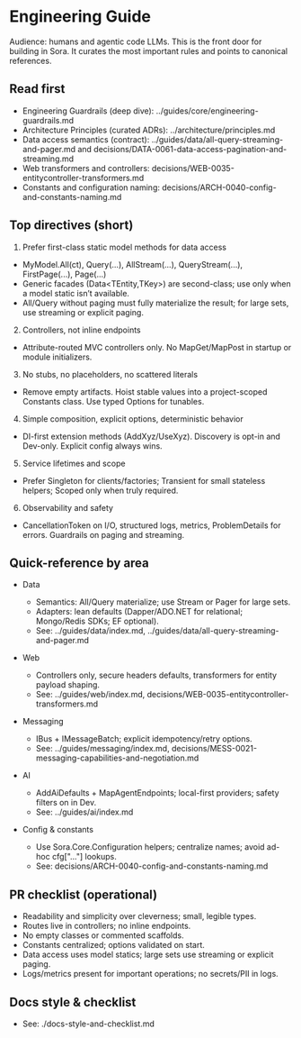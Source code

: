﻿# Engineering Guide

Audience: humans and agentic code LLMs. This is the front door for building in Sora. It curates the most important rules and points to canonical references.

## Read first

- Engineering Guardrails (deep dive): ../guides/core/engineering-guardrails.md
- Architecture Principles (curated ADRs): ../architecture/principles.md
- Data access semantics (contract): ../guides/data/all-query-streaming-and-pager.md and decisions/DATA-0061-data-access-pagination-and-streaming.md
- Web transformers and controllers: decisions/WEB-0035-entitycontroller-transformers.md
- Constants and configuration naming: decisions/ARCH-0040-config-and-constants-naming.md

## Top directives (short)

1) Prefer first-class static model methods for data access
- MyModel.All(ct), Query(...), AllStream(...), QueryStream(...), FirstPage(...), Page(...)
- Generic facades (Data<TEntity,TKey>) are second-class; use only when a model static isn’t available.
- All/Query without paging must fully materialize the result; for large sets, use streaming or explicit paging.

2) Controllers, not inline endpoints
- Attribute-routed MVC controllers only. No MapGet/MapPost in startup or module initializers.

3) No stubs, no placeholders, no scattered literals
- Remove empty artifacts. Hoist stable values into a project-scoped Constants class. Use typed Options for tunables.

4) Simple composition, explicit options, deterministic behavior
- DI-first extension methods (AddXyz/UseXyz). Discovery is opt-in and Dev-only. Explicit config always wins.

5) Service lifetimes and scope
- Prefer Singleton for clients/factories; Transient for small stateless helpers; Scoped only when truly required.

6) Observability and safety
- CancellationToken on I/O, structured logs, metrics, ProblemDetails for errors. Guardrails on paging and streaming.

## Quick-reference by area

- Data
  - Semantics: All/Query materialize; use Stream or Pager for large sets.
  - Adapters: lean defaults (Dapper/ADO.NET for relational; Mongo/Redis SDKs; EF optional).
  - See: ../guides/data/index.md, ../guides/data/all-query-streaming-and-pager.md

- Web
  - Controllers only, secure headers defaults, transformers for entity payload shaping.
  - See: ../guides/web/index.md, decisions/WEB-0035-entitycontroller-transformers.md

- Messaging
  - IBus + IMessageBatch; explicit idempotency/retry options.
  - See: ../guides/messaging/index.md, decisions/MESS-0021-messaging-capabilities-and-negotiation.md

- AI
  - AddAiDefaults + MapAgentEndpoints; local-first providers; safety filters on in Dev.
  - See: ../guides/ai/index.md

- Config & constants
  - Use Sora.Core.Configuration helpers; centralize names; avoid ad-hoc cfg["..."] lookups.
  - See: decisions/ARCH-0040-config-and-constants-naming.md

## PR checklist (operational)

- Readability and simplicity over cleverness; small, legible types.
- Routes live in controllers; no inline endpoints.
- No empty classes or commented scaffolds.
- Constants centralized; options validated on start.
- Data access uses model statics; large sets use streaming or explicit paging.
- Logs/metrics present for important operations; no secrets/PII in logs.

## Docs style & checklist
- See: ./docs-style-and-checklist.md
